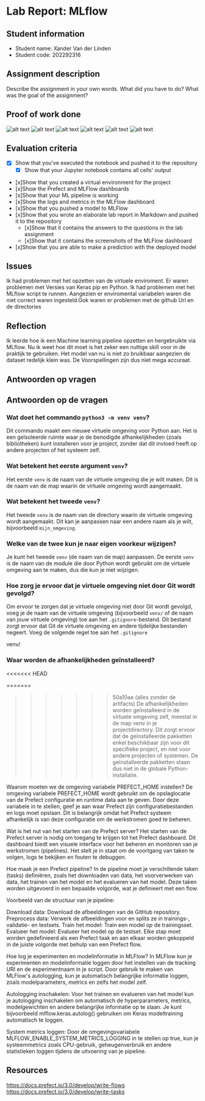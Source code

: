 # Lab Report: MLflow

## Student information

- Student name: Xander Van der Linden
- Student code: 202292316

## Assignment description

Describe the assignment in your own words. What did you have to do? What was the goal of the assignment?

## Proof of work done

![alt text](image-8.png)
![alt text](image-9.png)
![alt text](image-10.png)
![alt text](image-11.png)
![alt text](image-12.png)
![alt text](image-13.png)

## Evaluation criteria

- [x] Show that you've executed the notebook and pushed it to the repository
  -[x]  Show that your Jupyter notebook contains all cells' output
- [x]Show that you created a virtual environment for the project
- [x]Show the Prefect and MLFlow dashboards
- [x]Show that your ML pipeline is working
- [x]Show the logs and metrics in the MLFlow dashboard
- [x]Show that you pushed a model to MLFlow
- [x]Show that you wrote an elaborate lab report in Markdown and pushed it to the repository
  - [x]Show that it contains the answers to the questions in the lab assignment
  - [x]Show that it contains the screenshots of the MLFlow dashboard
- [x]Show that you are able to make a prediction with the deployed model

## Issues

Ik had problemen met het opzetten van de virtuele enviroment. Er waren problemen met Versies van Keras
pip en Python. Ik had problemen met het MLflow script te runnen. Aangezien er enviromental variabelen
waren die niet correct waren ingesteld.Ook waren er problemen met de github Url en de directories

## Reflection

Ik leerde hoe ik een Machine learning pipeline opzetten en hergebruikte via MLflow. Nu ik weet hoe dit moet
is het zeker een nuttige skill voor in de praktijk te gebruiken. Het model van nu is niet zo bruikbaar aangezien
de dataset redelijk klein was. De Voorspellingen zijn dus niet mega accuraat.

## Antwoorden op vragen

## Antwoorden op de vragen

### Wat doet het commando `python3 -m venv venv`?

Dit commando maakt een nieuwe virtuele omgeving voor Python aan. Het is een geïsoleerde ruimte waar je de benodigde afhankelijkheden (zoals bibliotheken) kunt installeren voor je project, zonder dat dit invloed heeft op andere projecten of het systeem zelf.

### Wat betekent het eerste argument `venv`?

Het eerste `venv` is de naam van de virtuele omgeving die je wilt maken. Dit is de naam van de map waarin de virtuele omgeving wordt aangemaakt.

### Wat betekent het tweede `venv`?

Het tweede `venv` is de naam van de directory waarin de virtuele omgeving wordt aangemaakt. Dit kan je aanpassen naar een andere naam als je wilt, bijvoorbeeld `mijn_omgeving`.

### Welke van de twee kun je naar eigen voorkeur wijzigen?

Je kunt het tweede `venv` (de naam van de map) aanpassen. De eerste `venv` is de naam van de module die door Python wordt gebruikt om de virtuele omgeving aan te maken, dus die kun je niet wijzigen.

### Hoe zorg je ervoor dat je virtuele omgeving niet door Git wordt gevolgd?

Om ervoor te zorgen dat je virtuele omgeving niet door Git wordt gevolgd, voeg je de naam van de virtuele omgeving (bijvoorbeeld `venv/` of de naam van jouw virtuele omgeving) toe aan het `.gitignore`-bestand. Dit bestand zorgt ervoor dat Git de virtuele omgeving en andere tijdelijke bestanden negeert. Voeg de volgende regel toe aan het `.gitignore` 

venv/

### Waar worden de afhankelijkheden geïnstalleerd?
<<<<<<< HEAD

=======
>>>>>>> 50a10ae (alles zonder de artifacts)
De afhankelijkheden worden geïnstalleerd in de virtuele omgeving zelf, meestal in de map venv in je projectdirectory. Dit zorgt ervoor dat de geïnstalleerde pakketten enkel beschikbaar zijn voor dit specifieke project, en niet voor andere projecten of systemen. De geïnstalleerde pakketten staan dus niet in de globale Python-installatie.

Waarom moeten we de omgeving variabele PREFECT_HOME instellen?
De omgeving variabele PREFECT_HOME wordt gebruikt om de opslaglocatie van de Prefect configuratie en runtime data aan te geven. Door deze variabele in te stellen, geef je aan waar Prefect zijn configuratiebestanden en logs moet opslaan. Dit is belangrijk omdat het Prefect systeem afhankelijk is van deze configuratie om de werkstromen goed te beheren.

Wat is het nut van het starten van de Prefect server?
Het starten van de Prefect server is nodig om toegang te krijgen tot het Prefect dashboard. Dit dashboard biedt een visuele interface voor het beheren en monitoren van je werkstromen (pipelines). Het stelt je in staat om de voortgang van taken te volgen, logs te bekijken en fouten te debuggen.

Hoe maak je een Prefect pipeline?
In de pipeline moet je verschillende taken (tasks) definiëren, zoals het downloaden van data, het voorverwerken van data, het trainen van het model en het evalueren van het model. Deze taken worden uitgevoerd in een bepaalde volgorde, wat je definieert met een flow.

Voorbeeld van de structuur van je pipeline:

Download data: Download de afbeeldingen van de GitHub repository.
Preprocess data: Verwerk de afbeeldingen voor en splits ze in trainings-, validatie- en testsets.
Train het model: Train een model op de trainingsset.
Evalueer het model: Evalueer het model op de testset.
Elke stap moet worden gedefinieerd als een Prefect taak en aan elkaar worden gekoppeld in de juiste volgorde met behulp van een Prefect flow.

Hoe log je experimenten en modelinformatie in MLFlow?
In MLFlow kun je experimenten en modelinformatie loggen door het instellen van de tracking URI en de experimentnaam in je script. Door gebruik te maken van MLFlow's autologging, kun je automatisch belangrijke informatie loggen, zoals modelparameters, metrics en zelfs het model zelf.

Autologging inschakelen: Voor het trainen en evalueren van het model kun je autologging inschakelen om automatisch de hyperparameters, metrics, modelgewichten en andere belangrijke informatie op te slaan. Je kunt bijvoorbeeld mlflow.keras.autolog() gebruiken om Keras modeltraining automatisch te loggen.

System metrics loggen: Door de omgevingsvariabele MLFLOW_ENABLE_SYSTEM_METRICS_LOGGING in te stellen op true, kun je systeemmetrics zoals CPU-gebruik, geheugenverbruik en andere statistieken loggen tijdens de uitvoering van je pipeline.

## Resources

<https://docs.prefect.io/3.0/develop/write-flows>
<https://docs.prefect.io/3.0/develop/write-tasks>
